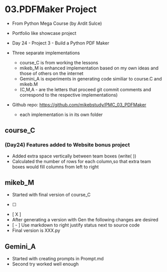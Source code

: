 # 03.PDFMaker Project
- From Python Mega Course (by Ardit Sulce)
- Portfolio like showcase project
- Day 24 - Project 3 - Build a Python PDF Maker 

- Three separate implementations 
  - course_C is from working the lessons
  - mikeb_M is enhanced implementation based on my own ideas and those of others on the internet
  - Gemini_A is experiments in generating code similiar to course.C and mikeb.M
  - (C,M,A - are the letters that proceed git commit comments and correspond to the respective implementations)

- Github repo: https://github.com/mikebstudy/PMC_03_PDFMaker
  - each implementation is in its own folder 

## course_C

### (Day24) Features added to Website bonus project
- Added extra space vertically between team boxes (write(&nbsp;))
- Calculated the number of rows for each column,so that extra team boxes would fill columns from left to right

## mikeb_M
- Started with final version of course_C
- [  ] 
- [ X ]
- After generating a version with Gen the following changes are desired
- [ - ] Use markdown to right justify status next to source code 
- Final version is XXX.py

## Gemini_A
- Started with creating prompts in Prompt.md
- Second try worked well enough 

